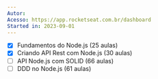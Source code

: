 ```yaml
---
Autor: 
Acesso: https://app.rocketseat.com.br/dashboard
Started in: 2023-09-01
---
```

- [x]  Fundamentos do Node.js (25 aulas)
- [x]  Criando API Rest com Node.js (30 aulas)
- [ ]  API Node.js com SOLID (66 aulas)
- [ ]  DDD no Node.js (61 aulas)